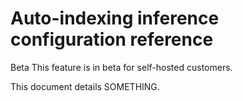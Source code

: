 # Auto-indexing inference configuration reference

<aside class="beta">
<p>
<span class="badge badge-beta">Beta</span> This feature is in beta for self-hosted customers.
</p>
</aside>

This document details SOMETHING.
